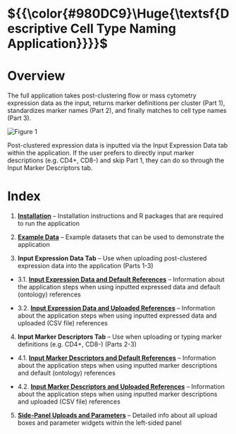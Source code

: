 
# ${{\color{#980DC9}\Huge{\textsf{Descriptive Cell Type Naming Application}}}}\$ 

# Overview
The full application takes post-clustering flow or mass cytometry expression data as the input, returns marker definitions per cluster (Part 1), standardizes marker names (Part 2), and finally matches to cell type names (Part 3). 

![Figure 1](https://github.com/user-attachments/assets/fd6ec134-f358-43cd-b891-cce9790c5bf2)


Post-clustered expression data is inputted via the Input Expression Data tab within the application. If the user prefers to directly input marker descriptions (e.g. CD4+, CD8-) and skip Part 1, they can do so through the Input Marker Descriptors tab.


# Index
1. **[Installation](https://github.com/AmandaRT18/work-in-progress/wiki/Installation)** – Installation instructions and R packages that are required to run the application  

2. **[Example Data](https://github.com/AmandaRT18/work-in-progress/wiki/Example-Data)** – Example datasets that can be used to demonstrate the application   

3. **Input Expression Data Tab** – Use when uploading post-clustered expression data into the application (Parts 1-3)  

* 3.1. **[Input Expression Data and Default References](https://github.com/AmandaRT18/work-in-progress/wiki/Input-Expression-Data-and-Default-References)** – Information about the application steps when using inputted expressed data and default (ontology) references
  
* 3.2. **[Input Expression Data and Uploaded References](https://github.com/AmandaRT18/work-in-progress/wiki/Input-Expression-Data-and-Uploaded-References)** – Information about the application steps when using inputted expressed data and uploaded (CSV file) references
  
4. **Input Marker Descriptors Tab** – Use when uploading or typing marker definitions (e.g. CD4+, CD8-) (Parts 2-3)  

* 4.1. **[Input Marker Descriptors and Default References](https://github.com/AmandaRT18/work-in-progress/wiki/Input-Marker-Descriptors-and-Default-References)** – Information about the application steps when using inputted marker descriptions and default (ontology) references  

* 4.2. **[Input Marker Descriptors and Uploaded References](https://github.com/AmandaRT18/work-in-progress/wiki/Input-Marker-Descriptors-and-Uploaded-References)** – Information about the application steps when using inputted marker descriptions and uploaded (CSV file) references  

5. **[Side-Panel Uploads and Parameters](https://github.com/AmandaRT18/work-in-progress/wiki/Side-Panel-Uploads-and-Parameters)** – Detailed info about all upload boxes and parameter widgets within the left-sided panel  
